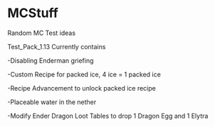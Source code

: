 # MCStuff
Random MC Test ideas

Test_Pack_1.13 Currently contains

-Disabling Enderman griefing

-Custom Recipe for packed ice, 4 ice = 1 packed ice

-Recipe Advancement to unlock packed ice recipe

-Placeable water in the nether

-Modify Ender Dragon Loot Tables to drop 1 Dragon Egg and 1 Elytra
